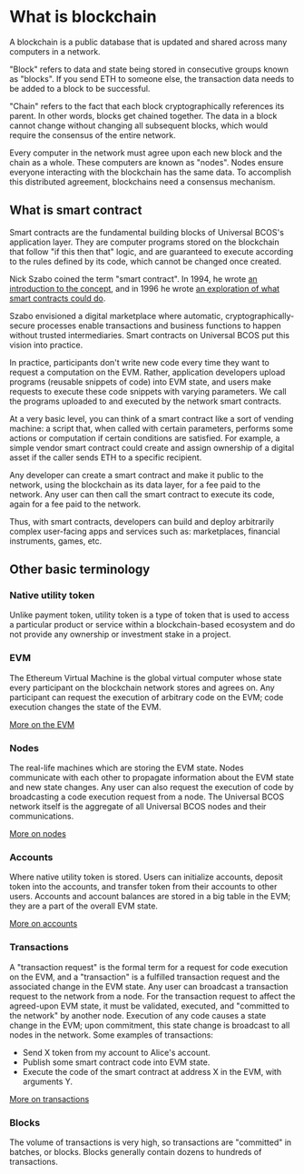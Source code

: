 # What is blockchain

A blockchain is a public database that is updated and shared across many computers in a network.

"Block" refers to data and state being stored in consecutive groups known as "blocks". If you send ETH to someone else, the transaction data needs to be added to a block to be successful.

"Chain" refers to the fact that each block cryptographically references its parent. In other words, blocks get chained together. The data in a block cannot change without changing all subsequent blocks, which would require the consensus of the entire network.

Every computer in the network must agree upon each new block and the chain as a whole. These computers are known as "nodes". Nodes ensure everyone interacting with the blockchain has the same data. To accomplish this distributed agreement, blockchains need a consensus mechanism.

## What is smart contract

Smart contracts are the fundamental building blocks of Universal BCOS's application layer. They are computer programs stored on the blockchain that follow "if this then that" logic, and are guaranteed to execute according to the rules defined by its code, which cannot be changed once created.

Nick Szabo coined the term "smart contract". In 1994, he wrote [an introduction to the concept](https://www.fon.hum.uva.nl/rob/Courses/InformationInSpeech/CDROM/Literature/LOTwinterschool2006/szabo.best.vwh.net/smart.contracts.html), and in 1996 he wrote [an exploration of what smart contracts could do](https://www.fon.hum.uva.nl/rob/Courses/InformationInSpeech/CDROM/Literature/LOTwinterschool2006/szabo.best.vwh.net/smart_contracts_2.html).

Szabo envisioned a digital marketplace where automatic, cryptographically-secure processes enable transactions and business functions to happen without trusted intermediaries. Smart contracts on Universal BCOS put this vision into practice.

In practice, participants don't write new code every time they want to request a computation on the EVM. Rather, application developers upload programs (reusable snippets of code) into EVM state, and users make requests to execute these code snippets with varying parameters. We call the programs uploaded to and executed by the network smart contracts.

At a very basic level, you can think of a smart contract like a sort of vending machine: a script that, when called with certain parameters, performs some actions or computation if certain conditions are satisfied. For example, a simple vendor smart contract could create and assign ownership of a digital asset if the caller sends ETH to a specific recipient.

Any developer can create a smart contract and make it public to the network, using the blockchain as its data layer, for a fee paid to the network. Any user can then call the smart contract to execute its code, again for a fee paid to the network.

Thus, with smart contracts, developers can build and deploy arbitrarily complex user-facing apps and services such as: marketplaces, financial instruments, games, etc.

## Other basic terminology

### Native utility token

Unlike payment token, utility token is a type of token that is used to access a particular product or service within a blockchain-based ecosystem and do not provide any ownership or investment stake in a project.

### EVM

The Ethereum Virtual Machine is the global virtual computer whose state every participant on the blockchain network stores and agrees on. Any participant can request the execution of arbitrary code on the EVM; code execution changes the state of the EVM.

[More on the EVM](../advance/evm.md)

### Nodes

The real-life machines which are storing the EVM state. Nodes communicate with each other to propagate information about the EVM state and new state changes. Any user can also request the execution of code by broadcasting a code execution request from a node. The Universal BCOS network itself is the aggregate of all Universal BCOS nodes and their communications.

[More on nodes](../advance/nodes.md)

### Accounts

Where native utility token is stored. Users can initialize accounts, deposit token into the accounts, and transfer token from their accounts to other users. Accounts and account balances are stored in a big table in the EVM; they are a part of the overall EVM state.

[More on accounts](../advance/accounts.md)

### Transactions

A "transaction request" is the formal term for a request for code execution on the EVM, and a "transaction" is a fulfilled transaction request and the associated change in the EVM state. Any user can broadcast a transaction request to the network from a node. For the transaction request to affect the agreed-upon EVM state, it must be validated, executed, and "committed to the network" by another node. Execution of any code causes a state change in the EVM; upon commitment, this state change is broadcast to all nodes in the network. Some examples of transactions:

- Send X token from my account to Alice's account.
- Publish some smart contract code into EVM state.
- Execute the code of the smart contract at address X in the EVM, with arguments Y.

[More on transactions](../advance/transactions.md)

### Blocks

The volume of transactions is very high, so transactions are "committed" in batches, or blocks. Blocks generally contain dozens to hundreds of transactions.

